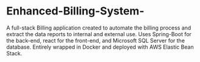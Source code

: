 # Enhanced-Billing-System-
A full-stack Billing application created to automate the billing process and extract the data reports to internal and external use. Uses Spring-Boot for the back-end, react for the front-end, and Microsoft SQL Server for the database. Entirely wrapped in Docker and deployed with AWS Elastic Bean Stack.
